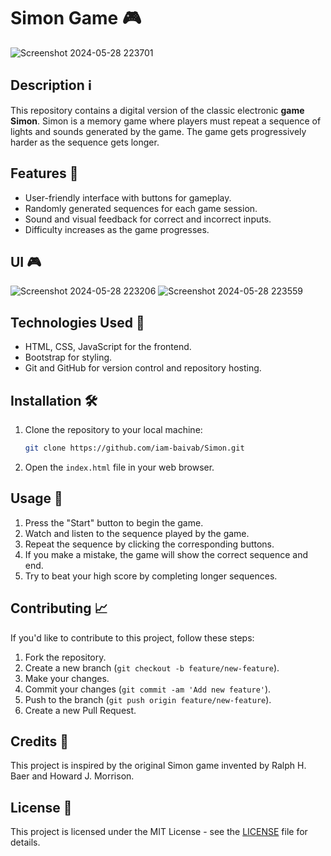 # Simon Game 🎮
![Screenshot 2024-05-28 223701](https://github.com/iam-baivab/Simon/assets/169576921/7df12565-6af3-4e5c-a31e-8bffc77395b4)


## Description ℹ️

This repository contains a digital version of the classic electronic **game Simon**. Simon is a memory game where players must repeat a sequence of lights and sounds generated by the game. The game gets progressively harder as the sequence gets longer.

## Features 🚀

- User-friendly interface with buttons for gameplay.
- Randomly generated sequences for each game session.
- Sound and visual feedback for correct and incorrect inputs.
- Difficulty increases as the game progresses.

## UI 🎮
![Screenshot 2024-05-28 223206](https://github.com/iam-baivab/Simon/assets/169576921/896bf89a-fbaf-4d7d-84db-b6cb1b79ab44)
![Screenshot 2024-05-28 223559](https://github.com/iam-baivab/Simon/assets/169576921/9680f08f-fd95-4f6e-8f2d-625f530d582c)

## Technologies Used 📝

- HTML, CSS, JavaScript for the frontend.
- Bootstrap for styling.
- Git and GitHub for version control and repository hosting.

## Installation 🛠️

1. Clone the repository to your local machine:

   ```bash
   git clone https://github.com/iam-baivab/Simon.git
   ```

2. Open the `index.html` file in your web browser.

## Usage 🎺

1. Press the "Start" button to begin the game.
2. Watch and listen to the sequence played by the game.
3. Repeat the sequence by clicking the corresponding buttons.
4. If you make a mistake, the game will show the correct sequence and end.
5. Try to beat your high score by completing longer sequences.

## Contributing 📈

If you'd like to contribute to this project, follow these steps:

1. Fork the repository.
2. Create a new branch (`git checkout -b feature/new-feature`).
3. Make your changes.
4. Commit your changes (`git commit -am 'Add new feature'`).
5. Push to the branch (`git push origin feature/new-feature`).
6. Create a new Pull Request.

## Credits 💟

This project is inspired by the original Simon game invented by Ralph H. Baer and Howard J. Morrison.

## License 🪪

This project is licensed under the MIT License - see the [LICENSE](LICENSE) file for details.
